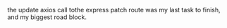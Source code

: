 the update axios call tothe express patch route was my last task to finish, and my biggest road block. 